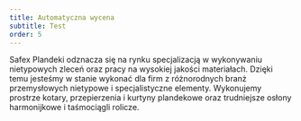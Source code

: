 ```yaml
---
title: Automatyczna wycena
subtitle: Test
order: 5
---
```


Safex Plandeki odznacza się na rynku specjalizacją w wykonywaniu nietypowych
zleceń oraz pracy na wysokiej jakości materiałach. Dzięki temu jesteśmy w stanie
wykonać dla firm z różnorodnych branż przemysłowych nietypowe i specjalistyczne
elementy. Wykonujemy prostrze kotary, przepierzenia i kurtyny plandekowe oraz
trudniejsze osłony harmonijkowe i taśmociągli rolicze.
